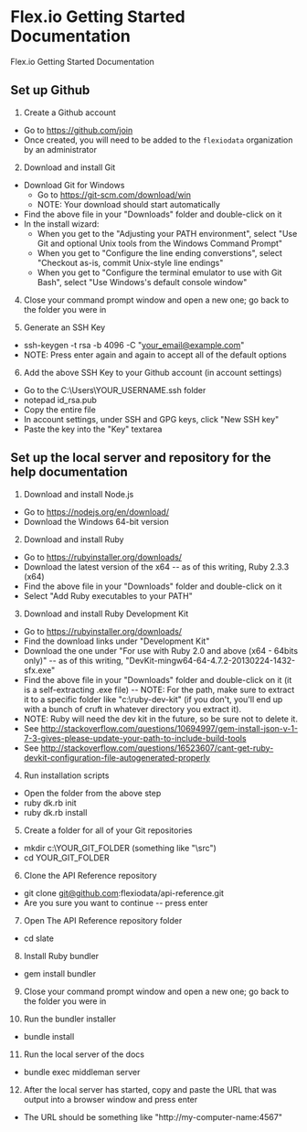 # Flex.io Getting Started Documentation
Flex.io Getting Started Documentation

## Set up Github

1) Create a Github account
  - Go to https://github.com/join
  - Once created, you will need to be added to the `flexiodata` organization by an administrator

2) Download and install Git
  - Download Git for Windows
    - Go to https://git-scm.com/download/win
    - NOTE: Your download should start automatically
  - Find the above file in your "Downloads" folder and double-click on it
  - In the install wizard:
    - When you get to the "Adjusting your PATH environment", select "Use Git and optional Unix tools from the Windows Command Prompt"
    - When you get to "Configure the line ending converstions", select "Checkout as-is, commit Unix-style line endings"
    - When you get to "Configure the terminal emulator to use with Git Bash", select "Use Windows's default console window"

4) Close your command prompt window and open a new one; go back to the folder you were in

5) Generate an SSH Key
  - ssh-keygen -t rsa -b 4096 -C "your_email@example.com"
  - NOTE: Press enter again and again to accept all of the default options

6) Add the above SSH Key to your Github account (in account settings)
  - Go to the C:\Users\YOUR_USERNAME\.ssh folder
  - notepad id_rsa.pub
  - Copy the entire file
  - In account settings, under SSH and GPG keys, click "New SSH key"
  - Paste the key into the "Key" textarea

## Set up the local server and repository for the help documentation

1) Download and install Node.js
  - Go to https://nodejs.org/en/download/
  - Download the Windows 64-bit version

2) Download and install Ruby
  - Go to https://rubyinstaller.org/downloads/
  - Download the latest version of the x64 -- as of this writing, Ruby 2.3.3 (x64)
  - Find the above file in your "Downloads" folder and double-click on it
  - Select "Add Ruby executables to your PATH"

3) Download and install Ruby Development Kit
  - Go to https://rubyinstaller.org/downloads/
  - Find the download links under "Development Kit"
  - Download the one under "For use with Ruby 2.0 and above (x64 - 64bits only)" -- as of this writing, "DevKit-mingw64-64-4.7.2-20130224-1432-sfx.exe"
  - Find the above file in your "Downloads" folder and double-click on it (it is a self-extracting .exe file) -- NOTE: For the path, make sure to extract it to a specific folder like "c:\ruby-dev-kit" (if you don't, you'll end up with a bunch of cruft in whatever directory you extract it).
  - NOTE: Ruby will need the dev kit in the future, so be sure not to delete it.
  - See http://stackoverflow.com/questions/10694997/gem-install-json-v-1-7-3-gives-please-update-your-path-to-include-build-tools
  - See http://stackoverflow.com/questions/16523607/cant-get-ruby-devkit-configuration-file-autogenerated-properly

4) Run installation scripts
  - Open the folder from the above step
  - ruby dk.rb init
  - ruby dk.rb install

5) Create a folder for all of your Git repositories
  - mkdir c:\YOUR_GIT_FOLDER (something like "\src")
  - cd YOUR_GIT_FOLDER

6) Clone the API Reference repository
  - git clone git@github.com:flexiodata/api-reference.git
  - Are you sure you want to continue -- press enter

7) Open The API Reference repository folder
  - cd slate

8) Install Ruby bundler
  - gem install bundler

9) Close your command prompt window and open a new one; go back to the folder you were in

10) Run the bundler installer
  - bundle install

11) Run the local server of the docs
  - bundle exec middleman server

12) After the local server has started, copy and paste the URL that was output into a browser window and press enter
  - The URL should be something like "http://my-computer-name:4567"

